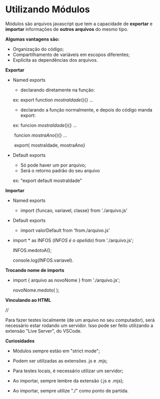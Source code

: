 # Utilizando Módulos

Módulos são arquivos javascript que tem a capacidade de **exportar** e **importar** informações de **outros arquivos** do mesmo tipo.



**Algumas vantagens são:**

* Organização do código;
* Compartilhamento de variáveis em escopos diferentes;
* Explicita as dependências dos arquivos.



**Exportar**

* Named exports

  * declarando diretamente na função:

  ex: export function *mostraIdade*(){} ...

  * declarando a função normalmente, e depois do código manda  export:

  ex: funcion *mostraIdade*(){} ...

  ​		funcion *mostraAno*(){} ...

  ​		export{ mostraIdade, mostraAno}

* Default exports

  * Só pode haver um por arquivo;
  * Será o retorno padrão do seu arquivo

  ex: "export default mostraIdade"



**Importar**

* Named exports

  * import {funcao, variavel, classe} from './arquivo.js'

* Default exports

  * import valorDefault from 'from./arquivo.js'

* import * as INFOS (*INFOS é o apelido*) from './arquivo.js';

  INFOS.medotoA();

  console.log(INFOS.variavel).

**Trocando nome de imports**

* import { arquivo as novoNome } from './arquivo.js';

  novoNome.medoto( );



**Vinculando ao HTML**

//<script type="module" src="./main.js"></script>

Para fazer testes localmente (de um arquivo no seu computador), será necessário estar rodando um servidor. Isso pode ser feito utilizando a extensão "Live Server", do VSCode.



**Curiosidades**

* Módulos sempre estão em "strict mode";

* Podem ser utilizadas as extensões .js e .mjs;

* Para testes locais, é necessário utilizar um servidor;

* Ao importar, sempre lembre da extensão (.js e .mjs);

* Ao importar, sempre utilize "./" como ponto de partida.

  
